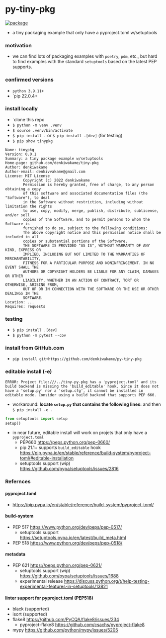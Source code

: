 # py-tiny-pkg
[![package](https://github.com/denkiwakame/py-tiny-pkg/actions/workflows/ci.yml/badge.svg)](https://github.com/denkiwakame/py-tiny-pkg/actions/workflows/ci.yml)

- a tiny packaging example that only have a pyproject.toml w/setuptools

### motivation
- we can find lots of packaging examples with `poetry`, `pdm`, etc., but hard to find examples with the standard `setuptools` based on the latest PEP supports.

### confirmed versions
- `python 3.9.11+`
- `pip 22.0.4+

### install locally
- `clone this repo
- `$ python -m venv .venv`
- `$ source .venv/bin/activate`
- `$ pip install .` or `$ pip install .[dev]` (for testing)
- `$ pip show tinypkg`

```
Name: tinypkg
Version: 0.0.1
Summary: a tiny package example w/setuptools
Home-page: github.com/denkiwakame/tiny-pkg
Author: denkiwakame
Author-email: denkivvakame@gmail.com
License: MIT License
        Copyright (c) 2022 denkiwakame
        Permission is hereby granted, free of charge, to any person obtaining a copy
        of this software and associated documentation files (the "Software"), to deal
        in the Software without restriction, including without limitation the rights
        to use, copy, modify, merge, publish, distribute, sublicense, and/or sell
        copies of the Software, and to permit persons to whom the Software is
        furnished to do so, subject to the following conditions:
        The above copyright notice and this permission notice shall be included in all
        copies or substantial portions of the Software.
        THE SOFTWARE IS PROVIDED "AS IS", WITHOUT WARRANTY OF ANY KIND, EXPRESS OR
        IMPLIED, INCLUDING BUT NOT LIMITED TO THE WARRANTIES OF MERCHANTABILITY,
        FITNESS FOR A PARTICULAR PURPOSE AND NONINFRINGEMENT. IN NO EVENT SHALL THE
        AUTHORS OR COPYRIGHT HOLDERS BE LIABLE FOR ANY CLAIM, DAMAGES OR OTHER
        LIABILITY, WHETHER IN AN ACTION OF CONTRACT, TORT OR OTHERWISE, ARISING FROM,
        OUT OF OR IN CONNECTION WITH THE SOFTWARE OR THE USE OR OTHER DEALINGS IN THE
        SOFTWARE.
Location: ...
Requires: requests
```

### testing
- `$ pip install .[dev]`
- `$ python -m pytest --cov`

### install from GitHub.com
- `pip install git+https://github.com/denkiwakame/py-tiny-pkg`

### editable install (-e)

```
ERROR: Project file:///../tiny-py-pkg has a 'pyproject.toml' and its build backend is missing the 'build_editable' hook. Since it does not have a 'setup.py' nor a 'setup.cfg', it cannot be installed in editable mode. Consider using a build backend that supports PEP 660.
```

- workaround: **locate `setup.py` that contains the following lines:** and then `$ pip install -e .`

```python
from setuptools import setup
setup()
```

- in near future, editable install will work on projets that only have a `pyproject.toml`
  - PEP660 https://peps.python.org/pep-0660/
  - pip 21.1+ supports `build_editable` hook https://pip.pypa.io/en/stable/reference/build-system/pyproject-toml/#editable-installation
  - setuptools support (wip) https://github.com/pypa/setuptools/issues/2816



### Refernces
#### pyproject.toml
- https://pip.pypa.io/en/stable/reference/build-system/pyproject-toml/

#### build-system
- PEP 517 https://www.python.org/dev/peps/pep-0517/
  - setuptools support https://setuptools.pypa.io/en/latest/build_meta.html
- PEP 518 https://www.python.org/dev/peps/pep-0518/

#### metadata
- PEP 621 https://peps.python.org/pep-0621/
  - setuptools support (wip) https://github.com/pypa/setuptools/issues/1688
  - experimental release https://discuss.python.org/t/help-testing-experimental-features-in-setuptools/13821

#### linter support for pyproject.toml (PEP518)
- black (supported)
- isort (supported)
- flake8 https://github.com/PyCQA/flake8/issues/234
  - pyproject-flake8 https://github.com/csachs/pyproject-flake8
- mypy https://github.com/python/mypy/issues/5205
